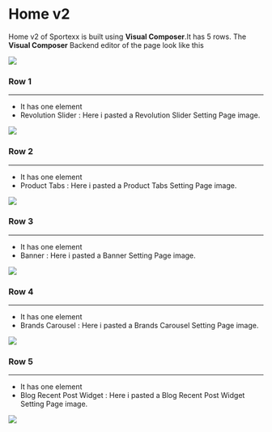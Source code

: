# Home v2

Home v2 of Sportexx is built using **Visual Composer**.It has 5 rows. The **Visual Composer** Backend editor of the page look like this

![](http://transvelo.github.io/sportexx/docs/images/home2-settings.png)

### Row 1
---
* It has one element
* Revolution Slider : Here i pasted a Revolution Slider Setting Page image.


![](http://transvelo.github.io/sportexx/docs/images/home1-revolution-slider.png)

### Row 2
---
* It has one element
* Product Tabs : Here i pasted a Product Tabs Setting Page image.


![](http://transvelo.github.io/sportexx/docs/images/vc-product-tabs-settings.png)

### Row 3
---
* It has one element
* Banner : Here i pasted a Banner Setting Page image.

![](http://transvelo.github.io/sportexx/docs/images/vc-banner-settings.png)

### Row 4
---
* It has one element
* Brands Carousel : Here i pasted a Brands Carousel Setting Page image.

![](http://transvelo.github.io/sportexx/docs/images/vc-brands-carousel-settings.png)

### Row 5
---
* It has one element
* Blog Recent Post Widget : Here i pasted a Blog Recent Post Widget Setting Page image.

![](http://transvelo.github.io/sportexx/docs/images/vc-blog-recent-post-settings.png)

